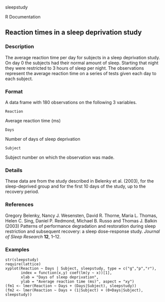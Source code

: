sleepstudy

R Documentation

## Reaction times in a sleep deprivation study

### Description

The average reaction time per day for subjects in a sleep deprivation study.
On day 0 the subjects had their normal amount of sleep. Starting that night
they were restricted to 3 hours of sleep per night. The observations represent
the average reaction time on a series of tests given each day to each subject.

### Format

A data frame with 180 observations on the following 3 variables.

`Reaction`

Average reaction time (ms)

`Days`

Number of days of sleep deprivation

`Subject`

Subject number on which the observation was made.

### Details

These data are from the study described in Belenky et al. (2003), for the
sleep-deprived group and for the first 10 days of the study, up to the
recovery period.

### References

Gregory Belenky, Nancy J. Wesensten, David R. Thorne, Maria L. Thomas, Helen
C. Sing, Daniel P. Redmond, Michael B. Russo and Thomas J. Balkin (2003)
Patterns of performance degradation and restoration during sleep restriction
and subsequent recovery: a sleep dose-response study. _Journal of Sleep
Research_ **12**, 1–12.

### Examples

    
    str(sleepstudy)
    require(lattice)
    xyplot(Reaction ~ Days | Subject, sleepstudy, type = c("g","p","r"),
           index = function(x,y) coef(lm(y ~ x))[1],
           xlab = "Days of sleep deprivation",
           ylab = "Average reaction time (ms)", aspect = "xy")
    (fm1 <- lmer(Reaction ~ Days + (Days|Subject), sleepstudy))
    (fm2 <- lmer(Reaction ~ Days + (1|Subject) + (0+Days|Subject), sleepstudy))


